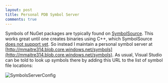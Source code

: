 ```yaml
---
layout: post
title: Personal PDB Symbol Server
comments: true
---
```


Symbols of NuGet packages are typically found on [SymbolSource](http://www.symbolsource.org/). This works great until one creates binaries using C++, which SymbolSource [does not support yet](https://groups.google.com/forum/#!topic/symbolsource/VYDA7vpC6Nc). So instead I maintain a personal symbol server at [http://mmaitre314.blob.core.windows.net/symbols](http://mmaitre314.blob.core.windows.net/symbols). As usual, Visual Studio can be told to look up symbols there by adding this URL to the list of symbol file locations:

![SymbolsServerConfig](http://matthieumaitre.info/images/SymbolsServerConfig.png)

